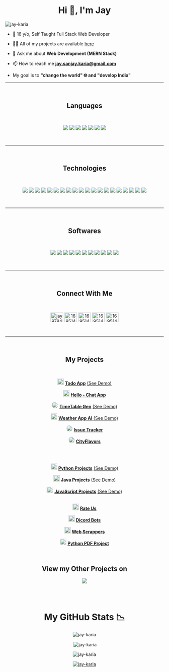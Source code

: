 <h1 align="center">Hi 👋, I'm Jay</h1>

<p align="left"> <img src="https://komarev.com/ghpvc/?username=jay-karia&label=Profile%20views&color=0e75b6&style=flat" alt="jay-karia" /> </p>

- 👯 16 y/o, Self Taught Full Stack Web Developer


- 👨‍💻 All of my projects are available [here](https://github.com/Jay-Karia?tab=repositories)

- 💬 Ask me about **Web Development (MERN Stack)**

- 📫 How to reach me **jay.sanjay.karia@gmail.com**

- My goal is to **"change the world" 🌐 and "develop India"**

---
<br>
<h2 align="center"><b>Languages</b></h2><br>
<p align="center">
<img src = "https://img.shields.io/badge/HTML%205-E34F26?style=for-the-badge&logo=html5&logoColor=white">
<img src = "https://img.shields.io/badge/css%203-%231572B6.svg?style=for-the-badge&logo=css3&logoColor=white">
<img src = "https://img.shields.io/badge/java-%23ED8B00.svg?style=for-the-badge&logo=java&logoColor=white">
<img src = "https://img.shields.io/badge/javascript-%23323330.svg?style=for-the-badge&logo=javascript&logoColor=%23F7DF1E">
<img src = "https://img.shields.io/badge/python-3670A0?style=for-the-badge&logo=python&logoColor=ffdd54">
<img src = "https://img.shields.io/badge/c%23-%23239120.svg?style=for-the-badge&logo=c-sharp&logoColor=white">
<img src = "https://img.shields.io/badge/typescript-%23007ACC.svg?style=for-the-badge&logo=typescript&logoColor=white">
</p>
<br>

---

<br>
<h2 align="center"><b>Technologies</b></h2><br>
<p align="center">
<img src="https://img.shields.io/badge/Mongo%20DB-%234ea94b.svg?style=for-the-badge&logo=mongodb&logoColor=white"/>
<img src="https://img.shields.io/badge/express.js-%23404d59.svg?style=for-the-badge&logo=express&logoColor=%2361DAFB"/>
<img src="https://img.shields.io/badge/node.js-6DA55F?style=for-the-badge&logo=node.js&logoColor=white"/>
<img src="https://img.shields.io/badge/react-%2320232a.svg?style=for-the-badge&logo=react&logoColor=%2361DAFB"/>
<img src="https://img.shields.io/badge/redux-%23593d88.svg?style=for-the-badge&logo=redux&logoColor=white"/>
<img src="https://img.shields.io/badge/React_Router-CA4245?style=for-the-badge&logo=react-router&logoColor=white"/>
<img src="https://img.shields.io/badge/Flutter-%2302569B.svg?style=for-the-badge&logo=Flutter&logoColor=white"/>
<img src="https://img.shields.io/badge/bootstrap-%23563D7C.svg?style=for-the-badge&logo=bootstrap&logoColor=white"/>
<img src="https://img.shields.io/badge/django-%23092E20.svg?style=for-the-badge&logo=django&logoColor=white"/>
<img src="https://img.shields.io/badge/Electron-191970?style=for-the-badge&logo=Electron&logoColor=white"/>
<img src="https://img.shields.io/badge/flask-%23000.svg?style=for-the-badge&logo=flask&logoColor=white"/>
<img src="https://img.shields.io/badge/JWT-black?style=for-the-badge&logo=JSON%20web%20tokens"/>
<img src="https://img.shields.io/badge/MUI-%230081CB.svg?style=for-the-badge&logo=mui&logoColor=white"/>
<img src="https://img.shields.io/badge/Socket.io-black?style=for-the-badge&logo=socket.io&badgeColor=010101"/>
<img src="https://img.shields.io/badge/markdown-%23000000.svg?style=for-the-badge&logo=markdown&logoColor=white"/>
<img src="https://img.shields.io/badge/-Stackoverflow-FE7A16?style=for-the-badge&logo=stack-overflow&logoColor=white"/>
<img src="https://img.shields.io/badge/github-%23121011.svg?style=for-the-badge&logo=github&logoColor=white"/>
<img src="https://img.shields.io/badge/git-%23F05033.svg?style=for-the-badge&logo=git&logoColor=white"/>
<img src="https://img.shields.io/badge/Postman-FF6C37?style=for-the-badge&logo=postman&logoColor=white"/>
<img src="https://img.shields.io/badge/NPM-%23CB3837.svg?style=for-the-badge&logo=npm&logoColor=white"/>
</p>
<br>

---

<br>
<h2 align="center"><b>Softwares</b></h2><br>
<p align="center">
<img src="https://img.shields.io/badge/Visual%20Studio%20Code-0078d7.svg?style=for-the-badge&logo=visual-studio-code&logoColor=white"/>
<img src="https://img.shields.io/badge/Visual%20Studio-5C2D91.svg?style=for-the-badge&logo=visual-studio&logoColor=white"/>
<img src="https://img.shields.io/badge/Atom-%2366595C.svg?style=for-the-badge&logo=atom&logoColor=white"/>
<img src="https://img.shields.io/badge/Eclipse-FE7A16.svg?style=for-the-badge&logo=Eclipse&logoColor=white"/>
<img src="https://img.shields.io/badge/pycharm-143?style=for-the-badge&logo=pycharm&logoColor=black&color=black&labelColor=green"/>
<img src="https://img.shields.io/badge/Replit-DD1200?style=for-the-badge&logo=Replit&logoColor=white"/>
<img src="https://img.shields.io/badge/sublime_text-%23575757.svg?style=for-the-badge&logo=sublime-text&logoColor=important"/>
<img src="https://img.shields.io/badge/IntelliJIDEA-000000.svg?style=for-the-badge&logo=intellij-idea&logoColor=white"/>
<img src="https://img.shields.io/badge/webstorm-143?style=for-the-badge&logo=webstorm&logoColor=white&color=black"/>
<img src="https://img.shields.io/badge/figma-%23F24E1E.svg?style=for-the-badge&logo=figma&logoColor=white"/>
<img src="https://img.shields.io/badge/Codesandbox-040404?style=for-the-badge&logo=codesandbox&logoColor=DBDBDB"/>

</p>
<br>

---

<br>
<h2 align="center"><b>Connect With Me</b></h2><br>
<p align="center">
<a href="https://twitter.com/jay97844453" target="blank"><img align="center" src="https://raw.githubusercontent.com/rahuldkjain/github-profile-readme-generator/master/src/images/icons/Social/twitter.svg" alt="jay97844453" height="30" width="40" /></a>
<a href="https://stackoverflow.com/users/16951432" target="blank"><img align="center" src="https://raw.githubusercontent.com/rahuldkjain/github-profile-readme-generator/master/src/images/icons/Social/stack-overflow.svg" alt="16951432" height="30" width="40" /></a>
<a href="https://github.com/Jay-Karia" target="blank"><img align="center" src="https://raw.githubusercontent.com/rahuldkjain/github-profile-readme-generator/master/src/images/icons/Social/github.svg" alt="16951432" height="30" width="40" /></a>
<a href="https://codesandbox.io/u/Jay-Karia" target="blank"><img align="center" src="https://raw.githubusercontent.com/rahuldkjain/github-profile-readme-generator/master/src/images/icons/Social/codesandbox.svg" alt="16951432" height="30" width="40" /></a>
<a href="https://replit.com/@JaySK" target="blank"><img align="center" src="https://upload.wikimedia.org/wikipedia/commons/thumb/7/78/New_Replit_Logo.svg/1200px-New_Replit_Logo.svg.png" alt="16951432" height="30" width="40" /></a>
</p>
<br>

---

<br>
<h2 align="center"><b>My Projects</b></h2><br>

<p align="center"><img src="https://upload.wikimedia.org/wikipedia/commons/thumb/a/a7/React-icon.svg/2300px-React-icon.svg.png" height="20"> <a href="https://github.com/Jay-Karia/Todo-App"><b>Todo App</b></a> <a href="https://jay-karia.github.io/Todo-App/">(See Demo)</a></p>
<p align="center"><img src="https://upload.wikimedia.org/wikipedia/commons/thumb/d/da/Eo_circle_purple_letter-h.svg/1200px-Eo_circle_purple_letter-h.svg.png" height="20"> <a href="https://github.com/Jay-Karia/Hello"><b>Hello - Chat App</b></a></p>
<p align="center"><img src="https://cdn4.vectorstock.com/i/1000x1000/98/23/calendar-icon-on-black-background-for-graphic-vector-23529823.jpg" style="border-radius:100%" height="20"> <a href="https://github.com/Jay-Karia/TimeTable-Gen"><b>TimeTable Gen</b></a> <a href="https://timetable-8iuqhko3r-jay-karia.vercel.app">(See Demo)</a></p>
<p align="center"><img src="https://i.pinimg.com/originals/06/c4/f7/06c4f70ec5931e2342e703e8a3f0a253.png" height="20"> <a href="https://github.com/Jay-Karia/Next.js/tree/main/weather-app"><b>Weather App AI</b> <a href="https://next-js-ebon-xi.vercel.app/">(See Demo)</a></a></p>
<p align="center"><img src="https://cdn2.vectorstock.com/i/1000x1000/94/91/bug-line-icon-on-black-background-flat-style-vector-25959491.jpg" style="border-radius:100%" height="20"> <a href="https://github.com/Jay-Karia/Next.js/tree/main/issue-tracker"><b>Issue Tracker</b></a></p>
<p align="center"><img src="https://cdn-icons-png.flaticon.com/128/2807/2807697.png" style="border-radius:100%" height="20"> <a href="https://github.com/Jay-Karia/CityFlavors"><b>CityFlavors</b></a></p>
<br></br>
<p align="center">
<img src="https://cdn.jsdelivr.net/npm/programming-languages-logos/src/python/python.png" height="20"> <a href="https://github.com/Jay-Karia/Python-Projects"><b>Python Projects</b></a> <a href="https://replit.com/@JaySK?path=folder/Python%20Projects">(See Demo)</a><br>
</p>
<p align="center">
<img src="https://cdn.jsdelivr.net/npm/programming-languages-logos/src/java/java.png" height="20"> <a href="https://github.com/Jay-Karia/Java-Projects"><b>Java Projects</b></a> <a href="https://replit.com/@JaySK?path=folder/Java%20Projects">(See Demo)</a><br>
</p>
<p align="center">
<img src="https://cdn.jsdelivr.net/npm/programming-languages-logos/src/javascript/javascript.png" height="20"> <a href="https://github.com/Jay-Karia/JavaScript-Projects"><b>JavaScript Projects</b></a> <a href="https://replit.com/@JaySK">(See Demo)</a><br><br>
</p>

<p align="center"><img src="https://cdn-icons-png.flaticon.com/512/5968/5968322.png" height="20"> <a href="https://github.com/Jay-Karia/Rate-Us"><b>Rate Us</b></a></p>
<p align="center"><img src="https://play-lh.googleusercontent.com/0oO5sAneb9lJP6l8c6DH4aj6f85qNpplQVHmPmbbBxAukDnlO7DarDW0b-kEIHa8SQ" height="20"> <a href="https://github.com/Jay-Karia/Discord-Bots"><b>Dicord Bots</b></a></p>
<p align="center"><img src="https://avatars.githubusercontent.com/u/28140896?s=280&v=4" height="20"> <a href="https://github.com/Jay-Karia/Web-Scraping"><b>Web Scrappers</b></a></p>
<p align="center"><img src="https://upload.wikimedia.org/wikipedia/commons/thumb/8/87/PDF_file_icon.svg/833px-PDF_file_icon.svg.png" height="20"> <a href="https://github.com/Jay-Karia/PDF-Project"><b>Python PDF Project</b></a></p>

<br>
<h2 align="center"><b>View my Other Projects on</b></h2>
<p align="center"><a href="https://replit.com/@JaySK"><img src="https://img.shields.io/badge/Replit-DD1200?style=for-the-badge&logo=Replit&logoColor=white"/></a></p>

<br>
<br>
<h1 align="center"><b>My GitHub Stats 📉</b></h1>
<p align="center"><img align="center" src="https://github-readme-stats.vercel.app/api/top-langs?username=jay-karia&show_icons=true&locale=en&layout=compact&theme=light" alt="jay-karia" /></p>

<p align="center">&nbsp;<img align="center" src="https://github-readme-stats.vercel.app/api?username=jay-karia&show_icons=true&locale=en&theme=light" alt="jay-karia" /></p>

<p align="center"><img align="center" src="https://github-readme-streak-stats.herokuapp.com/?user=jay-karia&theme=light" alt="jay-karia" /></p>

<p align="center"> <a href="https://github.com/ryo-ma/github-profile-trophy"><img src="https://github-profile-trophy.vercel.app/?username=jay-karia&theme=light&margin-w=15" alt="jay-karia" /></a> </p>
